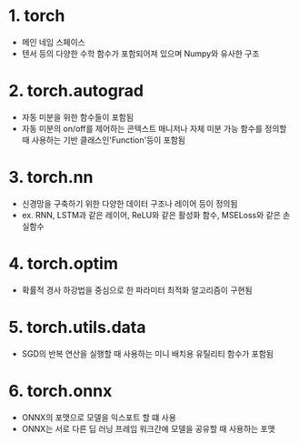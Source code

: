 # 1. torch
-  메인 네임 스페이스
-  텐서 등의 다양한 수학 함수가 포함되어져 있으며 Numpy와 유사한 구조

# 2. torch.autograd
- 자동 미분을 위한 함수들이 포함됨
- 자동 미분의 on/off를 제어하는 콘텍스트 매니저나 자체 미분 가능 함수를 정의할 때 사용하는 기반 클래스인'Function'등이 포함됨

# 3. torch.nn
- 신경망을 구축하기 위한 다양한 데이터 구조나 레이어 등이 정의됨
- ex. RNN, LSTM과 같은 레이어, ReLU와 같은 활성화 함수, MSELoss와 같은 손실함수

# 4. torch.optim
- 확률적 경사 하강법을 중심으로 한 파라미터 최적화 알고리즘이 구현됨

# 5. torch.utils.data
- SGD의 반복 연산을 실행할 때 사용하는 미니 배치용 유틸리티 함수가 포함됨

# 6. torch.onnx
- ONNX의 포맷으로 모델을 익스포트 할 떄 사용
- ONNX는 서로 다른 딥 러닝 프레임 워크간에 모델을 공유할 때 사용하는 포맷
